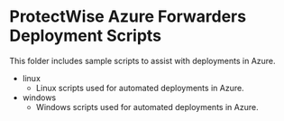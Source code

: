 # ProtectWise Azure Forwarders Deployment Scripts

This folder includes sample scripts to assist with deployments in Azure.

- linux
    - Linux scripts used for automated deployments in Azure.
- windows
    - Windows scripts used for automated deployments in Azure.